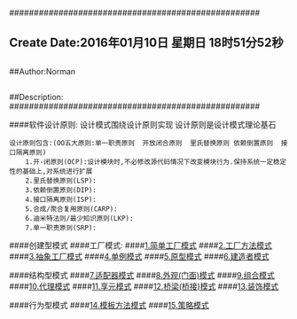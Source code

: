 ###################################################
## Create Date:2016年01月10日 星期日 18时51分52秒
##
##Author:Norman
##
##Description: 
###################################################

####软件设计原则:
    设计模式围绕设计原则实现
    设计原则是设计模式理论基石

    设计原则包含:(OO五大原则:单一职责原则  开放闭合原则  里氏替换原则 依赖倒置原则  接口隔离原则)
        1.开-闭原则(OCP):设计模块时,不必修改源代码情况下改变模块行为.保持系统一定稳定性的基础上,对系统进行扩展
        2.里氏替换原则(LSP):
        3.依赖倒置原则(DIP):
        4.接口隔离原则(ISP):
        5.合成/聚合复用原则(CARP):
        6.迪米特法则/最少知识原则(LKP):
        7.单一职责原则(SRP):



####创建型模式
####工厂模式:
####[1.简单工厂模式](./SimpleFactoryPattern)
####[2.工厂方法模式](./FactoryMethod)
####[3.抽象工厂模式](./AbstractFactory)
####[4.单例模式](./Singleton)
####[5.原型模式](./PrototypePattern)
####[6.建造者模式](./Builder)

####结构型模式
####[7.适配器模式](./Adapter)
####[8.外观(门面)模式](./Facade)
####[9.组合模式](./Composite/)
####[10.代理模式](./Proxy/)
####[11.享元模式](./Flyweight/)
####[12.桥梁(桥接)模式](./Bridge/)
####[13.装饰模式](./Decorator/)

####行为型模式
####[14.模板方法模式](./TemplateMethod)
####[15.策略模式](./StrategyPattern)
